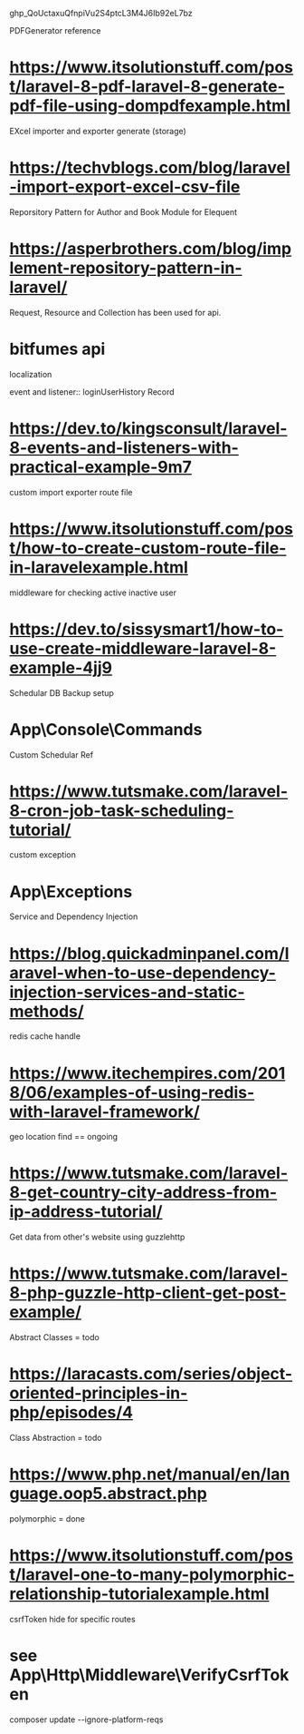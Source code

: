 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


PDFGenerator reference
# https://www.itsolutionstuff.com/post/laravel-8-pdf-laravel-8-generate-pdf-file-using-dompdfexample.html

EXcel importer and exporter generate (storage)
# https://techvblogs.com/blog/laravel-import-export-excel-csv-file

Reporsitory Pattern for Author and Book Module for Elequent
# https://asperbrothers.com/blog/implement-repository-pattern-in-laravel/

Request, Resource and Collection has been used for api.
# bitfumes api

localization

event and listener:: loginUserHistory Record
# https://dev.to/kingsconsult/laravel-8-events-and-listeners-with-practical-example-9m7

custom import exporter route file
# https://www.itsolutionstuff.com/post/how-to-create-custom-route-file-in-laravelexample.html

middleware for checking active inactive user
# https://dev.to/sissysmart1/how-to-use-create-middleware-laravel-8-example-4jj9

Schedular DB Backup setup
# App\Console\Commands

Custom Schedular Ref
# https://www.tutsmake.com/laravel-8-cron-job-task-scheduling-tutorial/

custom exception
# App\Exceptions

Service and Dependency Injection
# https://blog.quickadminpanel.com/laravel-when-to-use-dependency-injection-services-and-static-methods/

redis cache handle
# https://www.itechempires.com/2018/06/examples-of-using-redis-with-laravel-framework/

geo location find == ongoing
# https://www.tutsmake.com/laravel-8-get-country-city-address-from-ip-address-tutorial/

Get data from other's website using guzzlehttp
# https://www.tutsmake.com/laravel-8-php-guzzle-http-client-get-post-example/

Abstract Classes = todo
# https://laracasts.com/series/object-oriented-principles-in-php/episodes/4

Class Abstraction = todo
# https://www.php.net/manual/en/language.oop5.abstract.php

polymorphic = done
# https://www.itsolutionstuff.com/post/laravel-one-to-many-polymorphic-relationship-tutorialexample.html


csrfToken hide for specific routes
# see App\Http\Middleware\VerifyCsrfToken


composer update --ignore-platform-reqs